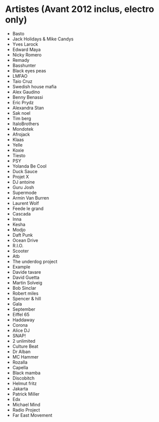 # Artistes (Avant 2012 inclus, electro only)

- Basto
- Jack Holidays & Mike Candys
- Yves Larock
- Edward Maya
- Nicky Romero
- Remady
- Basshunter
- Black eyes peas
- LMFAO
- Taio Cruz
- Swedish house mafia
- Alex Gaudino
- Benny Benassi
- Eric Prydz
- Alexandra Stan
- Sak noel
- Tim berg
- ItaloBrothers
- Mondotek
- Afrojack
- Klaas
- Yelle
- Koxie
- Tiesto
- PSY
- Yolanda Be Cool 
- Duck Sauce
- Projet X
- DJ antoine
- Guru Josh
- Supermode
- Armin Van Burren
- Laurent Wolf
- Feede le grand
- Cascada
- Inna
- Kesha
- Modjo
- Daft Punk
- Ocean Drive
- R.I.O.
- Scooter
- Atb
- The underdog project
- Example
- Davide tavare
- David Guetta
- Martin Solveig
- Bob Sinclar
- Robert miles
- Spencer & hill
- Gala
- September
- Eiffel 65
- Haddaway 
- Corona
- Alice DJ
- SNAP!
- 2 unlimited 
- Culture Beat
- Dr Alban
- MC Hammer
- Rozalla
- Capella
- Black mamba
- Discobitch
- Helmut fritz
- Jakarta
- Patrick Miller
- Edx
- Michael Mind
- Radio Project
- Far East Movement
